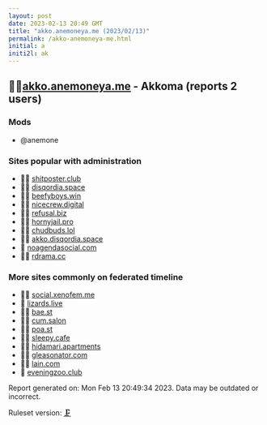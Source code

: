 ```yaml
---
layout: post
date: 2023-02-13 20:49 GMT
title: "akko.anemoneya.me (2023/02/13)"
permalink: /akko-anemoneya-me.html
initial: a
initi2l: ak
---
```


## 🦝🧸[akko.anemoneya.me](https://akko.anemoneya.me) - Akkoma (reports 2 users)

### Mods
 * @anemone

### Sites popular with administration

* 🦝🧸 [shitposter.club](/shitposter-club.html)
* 🦝🧸 [disqordia.space](/disqordia-space.html)
* 🦝🧸 [beefyboys.win](/beefyboys-win.html)
* 🦝🧸 [nicecrew.digital](/nicecrew-digital.html)
* 🦝🧸 [refusal.biz](/refusal-biz.html)
* 🦝🧸 [hornyjail.pro](/hornyjail-pro.html)
* 🦝🧸 [chudbuds.lol](/chudbuds-lol.html)
* 🦝🧸 [akko.disqordia.space](/akko-disqordia-space.html)
* 💉 [noagendasocial.com](/noagendasocial-com.html)
* 🦝🧸 [rdrama.cc](/rdrama-cc.html)

### More sites commonly on federated timeline

* 🦝🧸 [social.xenofem.me](/social-xenofem-me.html)
* 🦝 [lizards.live](/lizards-live.html)
* 🦝🧸 [bae.st](/bae-st.html)
* 🦝🧸 [cum.salon](/cum-salon.html)
* 🦝🧸 [poa.st](/poa-st.html)
* 🦝🧸 [sleepy.cafe](/sleepy-cafe.html)
* 🦝🧸 [hidamari.apartments](/hidamari-apartments.html)
* 🦝🧸 [gleasonator.com](/gleasonator-com.html)
* 🦝🧸 [lain.com](/lain-com.html)
* 🦝 [eveningzoo.club](/eveningzoo-club.html)

Report generated on: Mon Feb 13 20:49:34 2023. Data may be outdated or incorrect.

Ruleset version: [🗜](/version-clamp)
